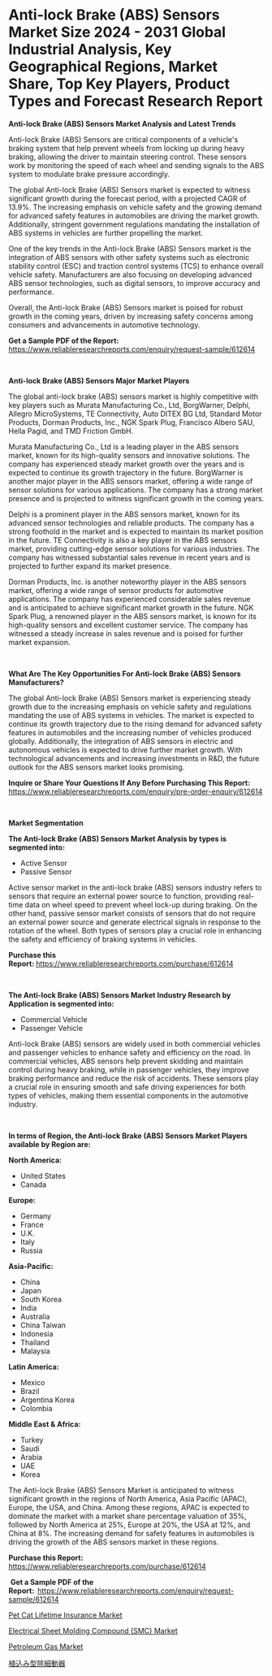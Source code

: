 <p><h1>Anti-lock Brake (ABS) Sensors Market Size 2024 - 2031 Global Industrial Analysis, Key Geographical Regions, Market Share, Top Key Players, Product Types and Forecast Research Report</h1></p><p><strong>Anti-lock Brake (ABS) Sensors Market Analysis and Latest Trends</strong></p>
<p><p>Anti-lock Brake (ABS) Sensors are critical components of a vehicle's braking system that help prevent wheels from locking up during heavy braking, allowing the driver to maintain steering control. These sensors work by monitoring the speed of each wheel and sending signals to the ABS system to modulate brake pressure accordingly.</p><p>The global Anti-lock Brake (ABS) Sensors market is expected to witness significant growth during the forecast period, with a projected CAGR of 13.9%. The increasing emphasis on vehicle safety and the growing demand for advanced safety features in automobiles are driving the market growth. Additionally, stringent government regulations mandating the installation of ABS systems in vehicles are further propelling the market.</p><p>One of the key trends in the Anti-lock Brake (ABS) Sensors market is the integration of ABS sensors with other safety systems such as electronic stability control (ESC) and traction control systems (TCS) to enhance overall vehicle safety. Manufacturers are also focusing on developing advanced ABS sensor technologies, such as digital sensors, to improve accuracy and performance.</p><p>Overall, the Anti-lock Brake (ABS) Sensors market is poised for robust growth in the coming years, driven by increasing safety concerns among consumers and advancements in automotive technology.</p></p>
<p><strong>Get a Sample PDF of the Report:&nbsp;</strong> <a href="https://www.reliableresearchreports.com/enquiry/request-sample/612614">https://www.reliableresearchreports.com/enquiry/request-sample/612614</a></p>
<p>&nbsp;</p>
<p><strong>Anti-lock Brake (ABS) Sensors Major Market Players</strong></p>
<p><p>The global anti-lock brake (ABS) sensors market is highly competitive with key players such as Murata Manufacturing Co., Ltd, BorgWarner, Delphi, Allegro MicroSystems, TE Connectivity, Auto DITEX BG Ltd, Standard Motor Products, Dorman Products, Inc., NGK Spark Plug, Francisco Albero SAU, Hella Pagid, and TMD Friction GmbH.</p><p>Murata Manufacturing Co., Ltd is a leading player in the ABS sensors market, known for its high-quality sensors and innovative solutions. The company has experienced steady market growth over the years and is expected to continue its growth trajectory in the future. BorgWarner is another major player in the ABS sensors market, offering a wide range of sensor solutions for various applications. The company has a strong market presence and is projected to witness significant growth in the coming years.</p><p>Delphi is a prominent player in the ABS sensors market, known for its advanced sensor technologies and reliable products. The company has a strong foothold in the market and is expected to maintain its market position in the future. TE Connectivity is also a key player in the ABS sensors market, providing cutting-edge sensor solutions for various industries. The company has witnessed substantial sales revenue in recent years and is projected to further expand its market presence.</p><p>Dorman Products, Inc. is another noteworthy player in the ABS sensors market, offering a wide range of sensor products for automotive applications. The company has experienced considerable sales revenue and is anticipated to achieve significant market growth in the future. NGK Spark Plug, a renowned player in the ABS sensors market, is known for its high-quality sensors and excellent customer service. The company has witnessed a steady increase in sales revenue and is poised for further market expansion.</p></p>
<p>&nbsp;</p>
<p><strong>What Are The Key Opportunities For Anti-lock Brake (ABS) Sensors Manufacturers?</strong></p>
<p><p>The global Anti-lock Brake (ABS) Sensors market is experiencing steady growth due to the increasing emphasis on vehicle safety and regulations mandating the use of ABS systems in vehicles. The market is expected to continue its growth trajectory due to the rising demand for advanced safety features in automobiles and the increasing number of vehicles produced globally. Additionally, the integration of ABS sensors in electric and autonomous vehicles is expected to drive further market growth. With technological advancements and increasing investments in R&D, the future outlook for the ABS sensors market looks promising.</p></p>
<p><strong>Inquire or Share Your Questions If Any Before Purchasing This Report:</strong> <a href="https://www.reliableresearchreports.com/enquiry/pre-order-enquiry/612614">https://www.reliableresearchreports.com/enquiry/pre-order-enquiry/612614</a></p>
<p>&nbsp;</p>
<p><strong>Market Segmentation</strong></p>
<p><strong>The Anti-lock Brake (ABS) Sensors Market Analysis by types is segmented into:</strong></p>
<p><ul><li>Active Sensor</li><li>Passive Sensor</li></ul></p>
<p><p>Active sensor market in the anti-lock brake (ABS) sensors industry refers to sensors that require an external power source to function, providing real-time data on wheel speed to prevent wheel lock-up during braking. On the other hand, passive sensor market consists of sensors that do not require an external power source and generate electrical signals in response to the rotation of the wheel. Both types of sensors play a crucial role in enhancing the safety and efficiency of braking systems in vehicles.</p></p>
<p><strong>Purchase this Report:&nbsp;</strong><a href="https://www.reliableresearchreports.com/purchase/612614">https://www.reliableresearchreports.com/purchase/612614</a></p>
<p>&nbsp;</p>
<p><strong>The Anti-lock Brake (ABS) Sensors Market Industry Research by Application is segmented into:</strong></p>
<p><ul><li>Commercial Vehicle</li><li>Passenger Vehicle</li></ul></p>
<p><p>Anti-lock Brake (ABS) sensors are widely used in both commercial vehicles and passenger vehicles to enhance safety and efficiency on the road. In commercial vehicles, ABS sensors help prevent skidding and maintain control during heavy braking, while in passenger vehicles, they improve braking performance and reduce the risk of accidents. These sensors play a crucial role in ensuring smooth and safe driving experiences for both types of vehicles, making them essential components in the automotive industry.</p></p>
<p>&nbsp;</p>
<p><strong>In terms of Region, the Anti-lock Brake (ABS) Sensors Market Players available by Region are:</strong></p>
<p>
    <p> <strong> North America: </strong>
        <ul>
            <li>United States</li>
            <li>Canada</li>
        </ul>
        </p> 
    <p> <strong> Europe: </strong>
        <ul>
            <li>Germany</li>
            <li>France</li>
            <li>U.K.</li>
            <li>Italy</li>
            <li>Russia</li>
        </ul>
        </p> 
    <p> <strong> Asia-Pacific: </strong>
        <ul>
            <li>China</li>
            <li>Japan</li>
            <li>South Korea</li>
            <li>India</li>
            <li>Australia</li>
            <li>China Taiwan</li>
            <li>Indonesia</li>
            <li>Thailand</li>
            <li>Malaysia</li>
        </ul>
        </p> 
    <p> <strong> Latin America: </strong>
        <ul>
            <li>Mexico</li>
            <li>Brazil</li>
            <li>Argentina Korea</li>
            <li>Colombia</li>
        </ul>
        </p> 
    <p> <strong> Middle East & Africa: </strong>
        <ul>
            <li>Turkey</li>
            <li>Saudi</li>
            <li>Arabia</li>
            <li>UAE</li>
            <li>Korea</li>
        </ul>
    </p>
    </p>
<p><p>The Anti-lock Brake (ABS) Sensors Market is anticipated to witness significant growth in the regions of North America, Asia Pacific (APAC), Europe, the USA, and China. Among these regions, APAC is expected to dominate the market with a market share percentage valuation of 35%, followed by North America at 25%, Europe at 20%, the USA at 12%, and China at 8%. The increasing demand for safety features in automobiles is driving the growth of the ABS sensors market in these regions.</p></p>
<p><strong>Purchase this Report: </strong><a href="https://www.reliableresearchreports.com/purchase/612614">https://www.reliableresearchreports.com/purchase/612614</a></p>
<p>&nbsp;<strong>Get a Sample PDF of the Report:&nbsp;&nbsp;</strong><a href="https://www.reliableresearchreports.com/enquiry/request-sample/612614">https://www.reliableresearchreports.com/enquiry/request-sample/612614</a></p>
<p><strong></strong></p>
<p><p><a href="https://view.publitas.com/reportprime-1/global-pet-cat-lifetime-insurance-market-size-and-market-trends-insights-and-projections-from-2023-to-2030/">Pet Cat Lifetime Insurance Market</a></p><p><a href="https://view.publitas.com/reportprime-1/electrical-sheet-molding-compound-smc-market-share-market-new-trends-analysis-report-by-type-by-application-by-end-use-by-region-and-segment-forecasts-2023-2030/">Electrical Sheet Molding Compound (SMC) Market</a></p><p><a href="https://extreme-scabiosa-c81.notion.site/Petroleum-Gas-Market-Size-Growing-and-Forecasted-for-period-from-2024-2031-and-provides-complete-m-7190333ef94243ec8ab230e520611c1c">Petroleum Gas Market</a></p><p><a href="https://medium.com/@liamdavis60/%E7%A7%BB%E6%A4%8D%E5%8F%AF%E8%83%BD%E3%81%AA%E5%BF%83%E8%87%93%E9%99%A4%E7%B4%B0%E5%8B%95%E5%99%A8%E5%B8%82%E5%A0%B4%E3%81%AE%E8%A6%8F%E6%A8%A1-cagr-%E3%83%88%E3%83%AC%E3%83%B3%E3%83%89-2024-2030-9f4ca4cd912c">植込み型除細動器</a></p></p>